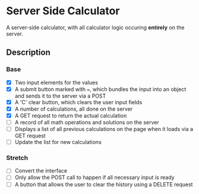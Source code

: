 # Server Side Calculator

A server-side calculator, with all calculator logic occuring **entirely** on the server.

## Description

### Base
- [X] Two input elements for the values
- [X] A submit button marked with `=`, which bundles the input into an object and sends it to the server via a POST
- [X] A 'C' clear button, which clears the user input fields
- [X] A number of calculations, all done on the server
- [X] A GET request to return the actual calculation
- [ ] A record of all math operations and solutions on the server
- [ ] Displays a list of all previous calculations on the page when it loads via a GET request
- [ ] Update the list for new calculations
### Stretch
- [ ] Convert the interface
- [ ] Only allow the POST call to happen if all necessary input is ready
- [ ] A button that allows the user to clear the history using a DELETE request